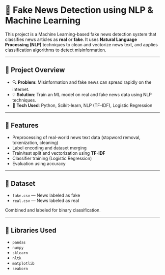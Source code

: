 # 📰 Fake News Detection using NLP & Machine Learning

This project is a Machine Learning-based fake news detection system that classifies news articles as **real** or **fake**. It uses **Natural Language Processing (NLP)** techniques to clean and vectorize news text, and applies classification algorithms to detect misinformation.

---

## 📌 Project Overview

- 🔍 **Problem**: Misinformation and fake news can spread rapidly on the internet.
- 💡 **Solution**: Train an ML model on real and fake news data using NLP techniques.
- 🧠 **Tech Used**: Python, Scikit-learn, NLP (TF-IDF), Logistic Regression

---

## 🧪 Features

- Preprocessing of real-world news text data (stopword removal, tokenization, cleaning)
- Label encoding and dataset merging
- Train/test split and vectorization using **TF-IDF**
- Classifier training (Logistic Regression)
- Evaluation using accuracy

---

## 📁 Dataset

- `fake.csv` — News labeled as fake  
- `real.csv` — News labeled as real

Combined and labeled for binary classification.

---

## 🧰 Libraries Used

- `pandas`
- `numpy`
- `sklearn`
- `nltk`
- `matplotlib`
- `seaborn`

